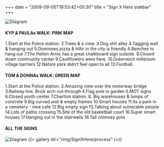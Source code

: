 +++
date = "2009-09-05T19:53:42+05:30"
title = "Sign X Here sidebar"
+++  

![Diagram](/img/SignXHere/PoliceWalkMap2.jpg)

#### KYP & PAULAs WALK: PINK MAP
1.Start at the Police station.
2.Trees & a view.
3.Dog shit alley
4.Tagging wall & hanging out
5.Dominoes pizza & HAir in the city is friendly
6.Benches to hang out
7.The Pelton Arms has a great chalkboard sign outside.
8.Closed down community center
9.Cauliflowers were here.
10.Greenwich millenium village barriers
12.Nature park didn't feel open to all
13.Football.

#### TOM & DONNAs WALK: GREEN MAP

1.Start at the Police station.
2.Amazing view over the motorway bridge
3.Railway line, Brick arch cut-through
4.Flag pole in garden
5.MOT signs
6.Closed youth center
7.Charlton station.
8. Big warehouses & lumps of concrete
9.Big curved wall & empty frames
10.Smart houses
11.Its a park in a cemetery - nice cafe
12.Big empty sign
13.Talking about vulnerable people
14.Lots of paths crossing
15.Site of the old basketball court
16.Super smart houses
17.Hanging out in the stairwells
18.Tall chimney pots

#### ALL THE SIGNS
![Diagram](/img/SignXHere/map.jpg)
{{< gallery dir="/img/SignXHere/process" />}}
